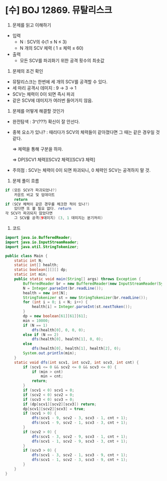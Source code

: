 # [수] BOJ 12869. 뮤탈리스크

1. 문제를 읽고 이해하기
- 입력
    - N : SCV의 수(1 ≤ N ≤ 3)
    - N 개의 SCV 체력 ( 1 ≤ 체력 ≤ 60)
- 출력
    - 모든 SCV를 파괴화기 위한 공격 횟수의 최솟값

1. 문제의 조건 확인
- 뮤탈리스크는 한번에 세 개의 SCV를 공격할 수 있다.
- 세 마리 공격시 데미지 : 9 → 3 → 1
- SCV는 체력이 0이 되면 즉시 파괴
- 같은 SCV에 데미지가 여러번 들어가지 않음.

1. 문제를 어떻게 해결할 것인가
- 완전탐색 :  3^(???) 확신이 잘 안선다.
- 중복 요소가 있나? :  때리다가 SCV의 체력들이 같아졌다면 그 때는 같은 경우일 것 같다.
    
    ⇒ 체력을 통해 구분을 하자.
    
    ⇒ DP[SCV1 체력][SCV2 체력][SCV3 체력]
    
- 주의점 : SCV는  체력이 0이 되면 파괴되니, 0 체력인 SCV는 공격하지 말 것.

1. 문제 풀이 흐름

```java
if (모든 SCV가 파괴되었나?)
	카운트 비교 및 업데이트
	return
if (SCV 체력이 같은 경우를 체크한 적이 있나?)
	있다면 또 볼 필요 없다. return
각 SCV가 파괴되지 않았다면
	그 SCV를 공격(9데미지) (3, 1 데미지는 분기처리)
```

1. 코드

```java
import java.io.BufferedReader;
import java.io.InputStreamReader;
import java.util.StringTokenizer;

public class Main {
	static int N;
	static int[] health;
	static boolean[][][] dp;
	static int min;
	public static void main(String[] args) throws Exception {
		BufferedReader br = new BufferedReader(new InputStreamReader(System.in));
		N = Integer.parseInt(br.readLine());
		health = new int[N];
		StringTokenizer st = new StringTokenizer(br.readLine());
		for (int i = 0; i < N; i++) {
			health[i] = Integer.parseInt(st.nextToken());
		}
		dp = new boolean[61][61][61];
		min = 10000;
		if (N == 1)
			dfs(health[0], 0, 0, 0);
		else if (N == 2)
			dfs(health[0], health[1], 0, 0);
		else
			dfs(health[0], health[1], health[2], 0);
		System.out.println(min);
	}
	static void dfs(int scv1, int scv2, int scv3, int cnt) {
		if (scv1 <= 0 && scv2 <= 0 && scv3 <= 0) {
			if (min > cnt)
				min = cnt;
			return;
		}
		if (scv1 < 0) scv1 = 0;
		if (scv2 < 0) scv2 = 0;
		if (scv3 < 0) scv3 = 0;
		if (dp[scv1][scv2][scv3]) return;
		dp[scv1][scv2][scv3] = true;
		if (scv1 > 0) {
			dfs(scv1 - 9, scv2 - 3, scv3 - 1, cnt + 1);
			dfs(scv1 - 9, scv2 - 1, scv3 - 3, cnt + 1);
		}
		if (scv2 > 0) {
			dfs(scv1 - 3, scv2 - 9, scv3 - 1, cnt + 1);
			dfs(scv1 - 1, scv2 - 9, scv3 - 3, cnt + 1);
		}
		if (scv3 > 0) {
			dfs(scv1 - 3, scv2 - 1, scv3 - 9, cnt + 1);
			dfs(scv1 - 1, scv2 - 3, scv3 - 9, cnt + 1);
		}
	}
}
```